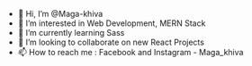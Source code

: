 - 👋 Hi, I’m @Maga-khiva
- 👀 I’m interested in Web Development, MERN Stack 
- 🌱 I’m currently learning Sass
- 💞️ I’m looking to collaborate on new React Projects
- 📫 How to reach me : Facebook and Instagram - Maga_khiva

<!---
Maga-khiva/Maga-khiva is a ✨ special ✨ repository because its `README.md` (this file) appears on your GitHub profile.
You can click the Preview link to take a look at your changes.
--->
